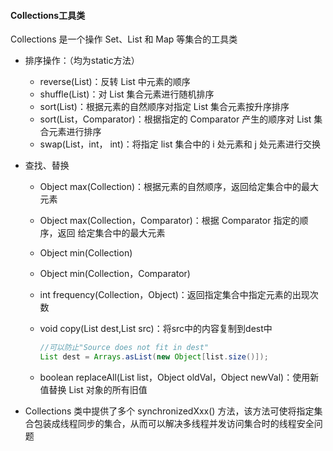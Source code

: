 #### Collections工具类

Collections 是一个操作 Set、List 和 Map 等集合的工具类

* 排序操作：（均为static方法）

  * reverse(List)：反转 List 中元素的顺序 
  * shuffle(List)：对 List 集合元素进行随机排序 
  * sort(List)：根据元素的自然顺序对指定 List 集合元素按升序排序 
  * sort(List，Comparator)：根据指定的 Comparator 产生的顺序对 List 集合元素进行排序 
  * swap(List，int， int)：将指定 list 集合中的 i 处元素和 j 处元素进行交换

* 查找、替换

  * Object max(Collection)：根据元素的自然顺序，返回给定集合中的最大元素 

  * Object max(Collection，Comparator)：根据 Comparator 指定的顺序，返回 给定集合中的最大元素 

  * Object min(Collection) 

  * Object min(Collection，Comparator) 

  * int frequency(Collection，Object)：返回指定集合中指定元素的出现次数 

  * void copy(List dest,List src)：将src中的内容复制到dest中 

    ```java
    //可以防止"Source does not fit in dest"
    List dest = Arrays.asList(new Object[list.size()]);
    ```

  * boolean replaceAll(List list，Object oldVal，Object newVal)：使用新值替换 List 对象的所有旧值

  

* Collections 类中提供了多个 synchronizedXxx() 方法，该方法可使将指定集合包装成线程同步的集合，从而可以解决多线程并发访问集合时的线程安全问题



